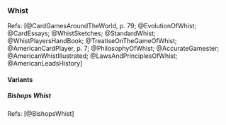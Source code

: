 ### Whist


Refs: [@CardGamesAroundTheWorld, p. 79; @EvolutionOfWhist; @CardEssays;
@WhistSketches; @StandardWhist; @WhistPlayersHandBook;
@TreatiseOnTheGameOfWhist; @AmericanCardPlayer, p. 7; @PhilosophyOfWhist;
@AccurateGamester; @AmericanWhistIllustrated; @LawsAndPrinciplesOfWhist;
@AmericanLeadsHistory]

#### Variants

##### Bishops Whist

Refs: [@BishopsWhist]
